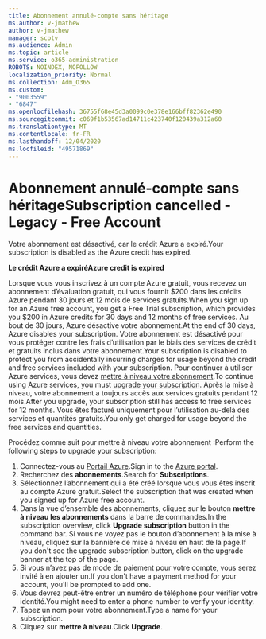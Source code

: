 ```yaml
---
title: Abonnement annulé-compte sans héritage
ms.author: v-jmathew
author: v-jmathew
manager: scotv
ms.audience: Admin
ms.topic: article
ms.service: o365-administration
ROBOTS: NOINDEX, NOFOLLOW
localization_priority: Normal
ms.collection: Adm_O365
ms.custom:
- "9003559"
- "6847"
ms.openlocfilehash: 36755f68e45d3a0099c0e378e166bff82362e490
ms.sourcegitcommit: c069f1b53567ad14711c423740f120439a312a60
ms.translationtype: MT
ms.contentlocale: fr-FR
ms.lasthandoff: 12/04/2020
ms.locfileid: "49571869"
---
```

# <a name="subscription-cancelled---legacy---free-account"></a><span data-ttu-id="c99f8-102">Abonnement annulé-compte sans héritage</span><span class="sxs-lookup"><span data-stu-id="c99f8-102">Subscription cancelled - Legacy - Free Account</span></span>

<span data-ttu-id="c99f8-103">Votre abonnement est désactivé, car le crédit Azure a expiré.</span><span class="sxs-lookup"><span data-stu-id="c99f8-103">Your subscription is disabled as the Azure credit has expired.</span></span>

<span data-ttu-id="c99f8-104">**Le crédit Azure a expiré**</span><span class="sxs-lookup"><span data-stu-id="c99f8-104">**Azure credit is expired**</span></span>

<span data-ttu-id="c99f8-105">Lorsque vous vous inscrivez à un compte Azure gratuit, vous recevez un abonnement d’évaluation gratuit, qui vous fournit $200 dans les crédits Azure pendant 30 jours et 12 mois de services gratuits.</span><span class="sxs-lookup"><span data-stu-id="c99f8-105">When you sign up for an Azure free account, you get a Free Trial subscription, which provides you $200 in Azure credits for 30 days and 12 months of free services.</span></span> <span data-ttu-id="c99f8-106">Au bout de 30 jours, Azure désactive votre abonnement.</span><span class="sxs-lookup"><span data-stu-id="c99f8-106">At the end of 30 days, Azure disables your subscription.</span></span> <span data-ttu-id="c99f8-107">Votre abonnement est désactivé pour vous protéger contre les frais d’utilisation par le biais des services de crédit et gratuits inclus dans votre abonnement.</span><span class="sxs-lookup"><span data-stu-id="c99f8-107">Your subscription is disabled to protect you from accidentally incurring charges for usage beyond the credit and free services included with your subscription.</span></span> <span data-ttu-id="c99f8-108">Pour continuer à utiliser Azure services, vous devez [mettre à niveau votre abonnement](https://docs.microsoft.com/azure/cost-management-billing/manage/upgrade-azure-subscription).</span><span class="sxs-lookup"><span data-stu-id="c99f8-108">To continue using Azure services, you must [upgrade your subscription](https://docs.microsoft.com/azure/cost-management-billing/manage/upgrade-azure-subscription).</span></span> <span data-ttu-id="c99f8-109">Après la mise à niveau, votre abonnement a toujours accès aux services gratuits pendant 12 mois.</span><span class="sxs-lookup"><span data-stu-id="c99f8-109">After you upgrade, your subscription still has access to free services for 12 months.</span></span> <span data-ttu-id="c99f8-110">Vous êtes facturé uniquement pour l’utilisation au-delà des services et quantités gratuits.</span><span class="sxs-lookup"><span data-stu-id="c99f8-110">You only get charged for usage beyond the free services and quantities.</span></span>

<span data-ttu-id="c99f8-111">Procédez comme suit pour mettre à niveau votre abonnement :</span><span class="sxs-lookup"><span data-stu-id="c99f8-111">Perform the following steps to upgrade your subscription:</span></span>

1. <span data-ttu-id="c99f8-112">Connectez-vous au [Portail Azure](https://portal.azure.com/).</span><span class="sxs-lookup"><span data-stu-id="c99f8-112">Sign in to the [Azure portal](https://portal.azure.com/).</span></span>
2. <span data-ttu-id="c99f8-113">Recherchez des **abonnements**.</span><span class="sxs-lookup"><span data-stu-id="c99f8-113">Search for **Subscriptions**.</span></span>
3. <span data-ttu-id="c99f8-114">Sélectionnez l’abonnement qui a été créé lorsque vous vous êtes inscrit au compte Azure gratuit.</span><span class="sxs-lookup"><span data-stu-id="c99f8-114">Select the subscription that was created when you signed up for Azure free account.</span></span>
4. <span data-ttu-id="c99f8-115">Dans la vue d’ensemble des abonnements, cliquez sur le bouton **mettre à niveau les abonnements** dans la barre de commandes.</span><span class="sxs-lookup"><span data-stu-id="c99f8-115">In the subscription overview, click **Upgrade subscription** button in the command bar.</span></span> <span data-ttu-id="c99f8-116">Si vous ne voyez pas le bouton d’abonnement à la mise à niveau, cliquez sur la bannière de mise à niveau en haut de la page.</span><span class="sxs-lookup"><span data-stu-id="c99f8-116">If you don't see the upgrade subscription button, click on the upgrade banner at the top of the page.</span></span>
5. <span data-ttu-id="c99f8-117">Si vous n’avez pas de mode de paiement pour votre compte, vous serez invité à en ajouter un.</span><span class="sxs-lookup"><span data-stu-id="c99f8-117">If you don't have a payment method for your account, you'll be prompted to add one.</span></span>
6. <span data-ttu-id="c99f8-118">Vous devrez peut-être entrer un numéro de téléphone pour vérifier votre identité.</span><span class="sxs-lookup"><span data-stu-id="c99f8-118">You might need to enter a phone number to verify your identity.</span></span>
7. <span data-ttu-id="c99f8-119">Tapez un nom pour votre abonnement.</span><span class="sxs-lookup"><span data-stu-id="c99f8-119">Type a name for your subscription.</span></span>
8. <span data-ttu-id="c99f8-120">Cliquez sur  **mettre à niveau**.</span><span class="sxs-lookup"><span data-stu-id="c99f8-120">Click  **Upgrade**.</span></span>
